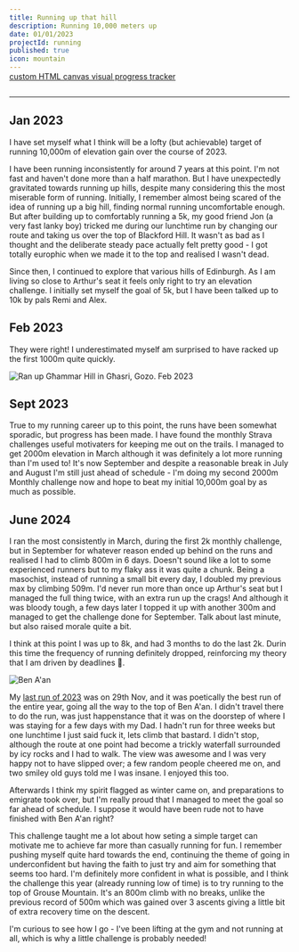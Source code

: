 ```yaml
---
title: Running up that hill
description: Running 10,000 meters up
date: 01/01/2023
projectId: running
published: true
icon: mountain
---
```


<script>
    import Strava2023Goal from "../lib/components/strava/Strava2023Goal.svelte"
    import MountainScene from "../lib/components/creative/MountainCanvas.svelte"
</script>


<div style="margin-bottom: -1em;">
    <MountainScene progress={1.02}/>
</div>

[custom HTML canvas visual progress tracker](/mountain-scene)

<div style="margin-top: 2em;">
    <Strava2023Goal/>
    <hr/>
</div>

## Jan 2023
I have set myself what I think will be a lofty (but achievable) target of running 10,000m of elevation gain over the course of 2023.

I have been running inconsistently for around 7 years at this point. I'm not fast and haven't done more than a half marathon. But I have unexpectedly gravitated towards running up hills, despite many considering this the most miserable form of running. Initially, I remember almost being scared of the idea of running up a big hill, finding normal running uncomfortable enough. But after building up to comfortably running a 5k, my good friend Jon (a very fast lanky boy) tricked me during our lunchtime run by changing our route and taking us over the top of Blackford Hill. It wasn't as bad as I thought and the deliberate steady pace actually felt pretty good - I got totally europhic when we made it to the top and realised I wasn't dead.

Since then, I continued to explore that various hills of Edinburgh. As I am living so close to Arthur's seat it feels only right to try an elevation challenge. I initially set myself the goal of 5k, but I have been talked up to 10k by pals Remi and Alex.

## Feb 2023
They were right! I underestimated myself am surprised to have racked up the first 1000m quite quickly.

![Ran up Għammar Hill in Għasri, Gozo. Feb 2023](running/gharb-hill.webp)

## Sept 2023
True to my running career up to this point, the runs have been somewhat sporadic, but progress has been made. I have found the monthly Strava challenges useful motivaters for keeping me out on the trails. I managed to get 2000m elevation in March although it was definitely a lot more running than I'm used to! It's now September and despite a reasonable break in July and August I'm still just ahead of schedule - I'm doing my second 2000m Monthly challenge now and hope to beat my initial 10,000m goal by as much as possible.

## June 2024
I ran the most consistently in March, during the first 2k monthly challenge, but in September for whatever reason ended up behind on the runs and realised I had to climb 800m in 6 days. Doesn't sound like a lot to some experienced runners but to my flaky ass it was quite a chunk. Being a masochist, instead of running a small bit every day, I doubled my previous max by climbing 509m. I'd never run more than once up Arthur's seat but I managed the full thing twice, with an extra run up the crags! And although it was bloody tough, a few days later I topped it up with another 300m and managed to get the challenge done for September. Talk about last minute, but also raised morale quite a bit.

I think at this point I was up to 8k, and had 3 months to do the last 2k. Durin this time the frequency of running definitely dropped, reinforcing my theory that I am driven by deadlines 🥲.

![Ben A'an](running/benaan.webp)

My <a href="https://www.strava.com/activities/10300465477">last run of 2023</a> was on 29th Nov, and it was poetically the best run of the entire year, going all the way to the top of Ben A'an. I didn't travel there to do the run, was just happenstance that it was on the doorstep of where I was staying for a few days with my Dad. I hadn't run for three weeks but one lunchtime I just said fuck it, lets climb that bastard. I didn't stop, although the route at one point had become a trickly waterfall surrounded by icy rocks and I had to walk. The view was awesome and I was very happy not to have slipped over; a few random people cheered me on, and two smiley old guys told me I was insane. I enjoyed this too.

Afterwards I think my spirit flagged as winter came on, and preparations to emigrate took over, but I'm really proud that I managed to meet the goal so far ahead of schedule. I suppose it would have been rude not to have finished with Ben A'an right?

This challenge taught me a lot about how seting a simple target can motivate me to achieve far more than casually running for fun. I remember pushing myself quite hard towards the end, continuing the theme of going in underconfident but having the faith to just try and aim for something that seems too hard. I'm definitely more confident in what is possible, and I think the challenge this year (already running low of time) is to try running to the top of Grouse Mountain. It's an 800m climb with no breaks, unlike the previous record of 500m which was gained over 3 ascents giving a little bit of extra recovery time on the descent.

I'm curious to see how I go - I've been lifting at the gym and not running at all, which is why a little challenge is probably needed!
